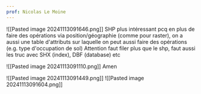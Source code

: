 ```yaml
---
prof: Nicolas Le Moine
---
```


![[Pasted image 20241113091646.png]]
SHP plus intéressant pcq en plus de faire des opérations via position/géographie (comme pour raster), on a aussi une table d'attributs sur laquelle on peut aussi faire des opérations (e.g. type d'occupation de sol)
Attention faut filer plus que le shp, faut aussi les truc avec SHX (index), DBF (database) etc

![[Pasted image 20241113091110.png]]
Amen

![[Pasted image 20241113091449.png]]
![[Pasted image 20241113091604.png]]
